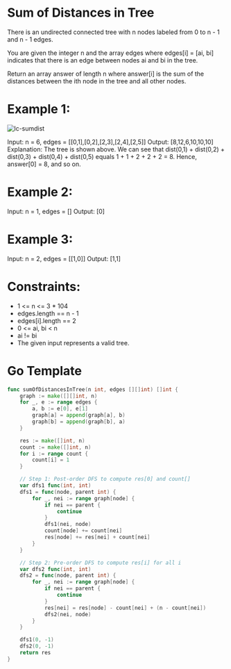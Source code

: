 # Sum of Distances in Tree

There is an undirected connected tree with n nodes labeled from 0 to n - 1 and n - 1 edges.

You are given the integer n and the array edges where edges[i] = [ai, bi] indicates that there is an edge between nodes ai and bi in the tree.

Return an array answer of length n where answer[i] is the sum of the distances between the ith node in the tree and all other nodes.

# Example 1:

![lc-sumdist](/images/lc-sumdist.jpg)

Input: n = 6, edges = [[0,1],[0,2],[2,3],[2,4],[2,5]]
Output: [8,12,6,10,10,10]
Explanation: The tree is shown above.
We can see that dist(0,1) + dist(0,2) + dist(0,3) + dist(0,4) + dist(0,5)
equals 1 + 1 + 2 + 2 + 2 = 8.
Hence, answer[0] = 8, and so on.

# Example 2:

Input: n = 1, edges = []
Output: [0]

# Example 3:

Input: n = 2, edges = [[1,0]]
Output: [1,1]

# Constraints:

- 1 <= n <= 3 * 104
- edges.length == n - 1
- edges[i].length == 2
- 0 <= ai, bi < n
- ai != bi
- The given input represents a valid tree.

# Go Template

```go
func sumOfDistancesInTree(n int, edges [][]int) []int {
    graph := make([][]int, n)
    for _, e := range edges {
        a, b := e[0], e[1]
        graph[a] = append(graph[a], b)
        graph[b] = append(graph[b], a)
    }

    res := make([]int, n)
    count := make([]int, n)
    for i := range count {
        count[i] = 1
    }

    // Step 1: Post-order DFS to compute res[0] and count[]
    var dfs1 func(int, int)
    dfs1 = func(node, parent int) {
        for _, nei := range graph[node] {
            if nei == parent {
                continue
            }
            dfs1(nei, node)
            count[node] += count[nei]
            res[node] += res[nei] + count[nei]
        }
    }

    // Step 2: Pre-order DFS to compute res[i] for all i
    var dfs2 func(int, int)
    dfs2 = func(node, parent int) {
        for _, nei := range graph[node] {
            if nei == parent {
                continue
            }
            res[nei] = res[node] - count[nei] + (n - count[nei])
            dfs2(nei, node)
        }
    }

    dfs1(0, -1)
    dfs2(0, -1)
    return res
}
```

